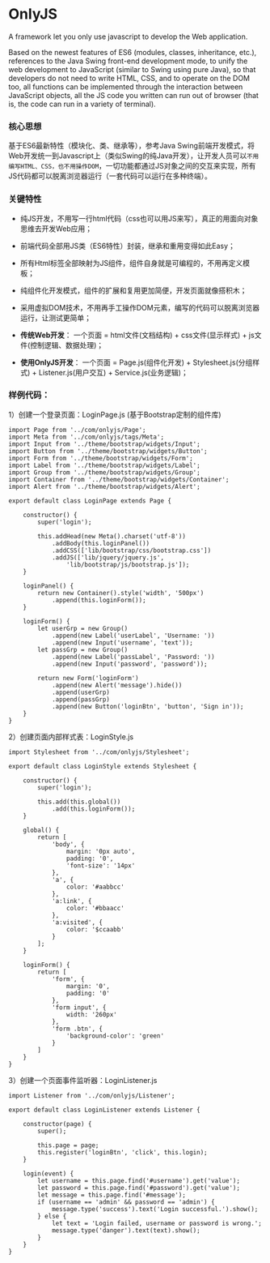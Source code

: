 # OnlyJS
A framework let you only use javascript to develop the Web application.

Based on the newest features of ES6 (modules, classes, inheritance, etc.), references to the Java Swing front-end development mode, to unify the web development to JavaScript (similar to Swing using pure Java), so that developers do not need to write HTML, CSS, and to operate on the DOM too, all functions can be implemented through the interaction between JavaScript objects, all the JS code you written can run out of browser (that is, the code can run in a variety of terminal).

### 核心思想
基于ES6最新特性（模块化、类、继承等），参考Java Swing前端开发模式，将Web开发统一到Javascript上（类似Swing的纯Java开发），让开发人员可以`不用编写HTML、CSS，也不用操作DOM`，一切功能都通过JS对象之间的交互来实现，所有JS代码都可以脱离浏览器运行（一套代码可以运行在多种终端）。

### 关键特性
* 纯JS开发，不用写一行html代码（css也可以用JS来写），真正的用面向对象思维去开发Web应用；
* 前端代码全部用JS类（ES6特性）封装，继承和重用变得如此Easy；
* 所有Html标签全部映射为JS组件，组件自身就是可编程的，不用再定义模板；
* 纯组件化开发模式，组件的扩展和复用更加简便，开发页面就像搭积木；
* 采用虚拟DOM技术，不用再手工操作DOM元素，编写的代码可以脱离浏览器运行，让测试更简单；

* **传统Web开发**： 
一个页面 = html文件(文档结构) + css文件(显示样式) + js文件(控制逻辑、数据处理)；
* **使用OnlyJS开发**：
一个页面 = Page.js(组件化开发) + Stylesheet.js(分组样式) + Listener.js(用户交互) + Service.js(业务逻辑)；

### 样例代码：
1）创建一个登录页面：LoginPage.js (基于Bootstrap定制的组件库)
```
import Page from '../com/onlyjs/Page';
import Meta from '../com/onlyjs/tags/Meta';
import Input from '../theme/bootstrap/widgets/Input';
import Button from '../theme/bootstrap/widgets/Button';
import Form from '../theme/bootstrap/widgets/Form';
import Label from '../theme/bootstrap/widgets/Label';
import Group from '../theme/bootstrap/widgets/Group';
import Container from '../theme/bootstrap/widgets/Container';
import Alert from '../theme/bootstrap/widgets/Alert';
 
export default class LoginPage extends Page {

    constructor() {
        super('login');

        this.addHead(new Meta().charset('utf-8'))
            .addBody(this.loginPanel())
            .addCSS(['lib/bootstrap/css/bootstrap.css'])
            .addJS(['lib/jquery/jquery.js',
                'lib/bootstrap/js/bootstrap.js']);
    }

    loginPanel() {
        return new Container().style('width', '500px')
            .append(this.loginForm());
    }

    loginForm() {
        let userGrp = new Group()
            .append(new Label('userLabel', 'Username: '))
            .append(new Input('username', 'text'));
        let passGrp = new Group()
            .append(new Label('passLabel', 'Password: '))
            .append(new Input('password', 'password'));

        return new Form('loginForm')
            .append(new Alert('message').hide())
            .append(userGrp)
            .append(passGrp)
            .append(new Button('loginBtn', 'button', 'Sign in'));
    }
}
```
2）创建页面内部样式表：LoginStyle.js
```
import Stylesheet from '../com/onlyjs/Stylesheet';

export default class LoginStyle extends Stylesheet {

    constructor() {
        super('login');

        this.add(this.global())
            .add(this.loginForm());
    }

    global() {
        return [
            'body', {
                margin: '0px auto',
                padding: '0',
                'font-size': '14px'
            },
            'a', {
                color: '#aabbcc'
            },
            'a:link', {
                color: '#bbaacc'
            },
            'a:visited', {
                color: '$ccaabb'
            }
        ];
    }
 
    loginForm() {
        return [
            'form', {
                margin: '0',
                padding: '0'
            },
            'form input', {
                width: '260px'
            },
            'form .btn', {
                'background-color': 'green'
            }
        ]
    }
}
```
3）创建一个页面事件监听器：LoginListener.js
```
import Listener from '../com/onlyjs/Listener';

export default class LoginListener extends Listener {

    constructor(page) {
        super();

        this.page = page;
        this.register('loginBtn', 'click', this.login);
    }

    login(event) {
        let username = this.page.find('#username').get('value');
        let password = this.page.find('#password').get('value');
        let message = this.page.find('#message');
        if (username == 'admin' && password == 'admin') {
            message.type('success').text('Login successful.').show();
        } else {
            let text = 'Login failed, username or password is wrong.';
            message.type('danger').text(text).show();
        }
    }
}
```
